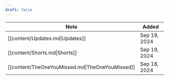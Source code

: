 ```yaml
---
draft: false
---
```

| Note                                            | Added        |
| ----------------------------------------------- | ------------ |
| [[content/Updates.md\|Updates]]                 | Sep 19, 2024 |
| [[content/Shorts.md\|Shorts]]                   | Sep 19, 2024 |
| [[content/TheOneYouMissed.md\|TheOneYouMissed]] | Sep 18, 2024 |
